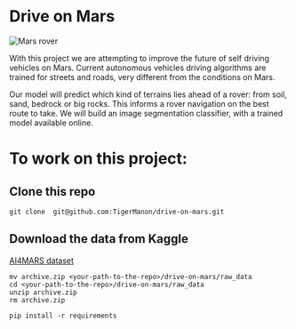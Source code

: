 # Drive on Mars

![Mars rover](https://panoptes-uploads.zooniverse.org/production/project_attached_image/17243d9d-1258-4aa7-80f0-6e7b20e957c6.png)

With this project we are attempting to improve the future of self driving vehicles on Mars.
Current autonomous vehicles driving algorithms are trained for streets and roads, very different from the conditions on Mars.

Our model will predict which kind of terrains lies ahead of a rover: from soil, sand, bedrock or big rocks. This informs a rover navigation on the best route to take. We will build an image segmentation classifier, with a trained model available online.



# To work on this project:

## Clone this repo
```
git clone  git@github.com:TigerManon/drive-on-mars.git
```


## Download the data from Kaggle

[AI4MARS dataset](https://www.kaggle.com/datasets/yash92328/ai4mars-terrainaware-autonomous-driving-on-mars/data)


```
mv archive.zip <your-path-to-the-repo>/drive-on-mars/raw_data
cd <your-path-to-the-repo>/drive-on-mars/raw_data
unzip archive.zip
rm archive.zip

pip install -r requirements
```
